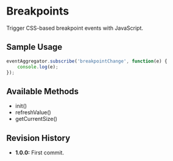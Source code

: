 # Breakpoints
Trigger CSS-based breakpoint events with JavaScript.

## Sample Usage
``` javascript
eventAggregator.subscribe('breakpointChange', function(e) {
	console.log(e);
});
```

## Available Methods
* init()
* refreshValue()
* getCurrentSize()

## Revision History
* **1.0.0:** First commit.